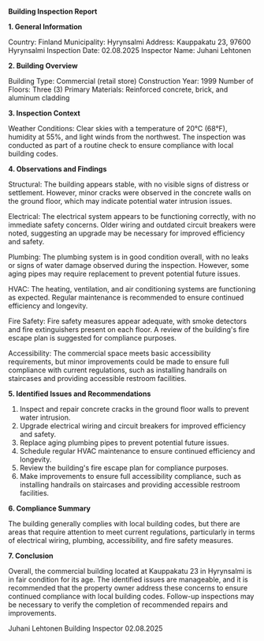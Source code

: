 **Building Inspection Report**

**1. General Information**

Country: Finland
Municipality: Hyrynsalmi
Address: Kauppakatu 23, 97600 Hyrynsalmi
Inspection Date: 02.08.2025
Inspector Name: Juhani Lehtonen

**2. Building Overview**

Building Type: Commercial (retail store)
Construction Year: 1999
Number of Floors: Three (3)
Primary Materials: Reinforced concrete, brick, and aluminum cladding

**3. Inspection Context**

Weather Conditions: Clear skies with a temperature of 20°C (68°F), humidity at 55%, and light winds from the northwest. The inspection was conducted as part of a routine check to ensure compliance with local building codes.

**4. Observations and Findings**

Structural: The building appears stable, with no visible signs of distress or settlement. However, minor cracks were observed in the concrete walls on the ground floor, which may indicate potential water intrusion issues.

Electrical: The electrical system appears to be functioning correctly, with no immediate safety concerns. Older wiring and outdated circuit breakers were noted, suggesting an upgrade may be necessary for improved efficiency and safety.

Plumbing: The plumbing system is in good condition overall, with no leaks or signs of water damage observed during the inspection. However, some aging pipes may require replacement to prevent potential future issues.

HVAC: The heating, ventilation, and air conditioning systems are functioning as expected. Regular maintenance is recommended to ensure continued efficiency and longevity.

Fire Safety: Fire safety measures appear adequate, with smoke detectors and fire extinguishers present on each floor. A review of the building's fire escape plan is suggested for compliance purposes.

Accessibility: The commercial space meets basic accessibility requirements, but minor improvements could be made to ensure full compliance with current regulations, such as installing handrails on staircases and providing accessible restroom facilities.

**5. Identified Issues and Recommendations**

1. Inspect and repair concrete cracks in the ground floor walls to prevent water intrusion.
2. Upgrade electrical wiring and circuit breakers for improved efficiency and safety.
3. Replace aging plumbing pipes to prevent potential future issues.
4. Schedule regular HVAC maintenance to ensure continued efficiency and longevity.
5. Review the building's fire escape plan for compliance purposes.
6. Make improvements to ensure full accessibility compliance, such as installing handrails on staircases and providing accessible restroom facilities.

**6. Compliance Summary**

The building generally complies with local building codes, but there are areas that require attention to meet current regulations, particularly in terms of electrical wiring, plumbing, accessibility, and fire safety measures.

**7. Conclusion**

Overall, the commercial building located at Kauppakatu 23 in Hyrynsalmi is in fair condition for its age. The identified issues are manageable, and it is recommended that the property owner address these concerns to ensure continued compliance with local building codes. Follow-up inspections may be necessary to verify the completion of recommended repairs and improvements.

Juhani Lehtonen
Building Inspector
02.08.2025